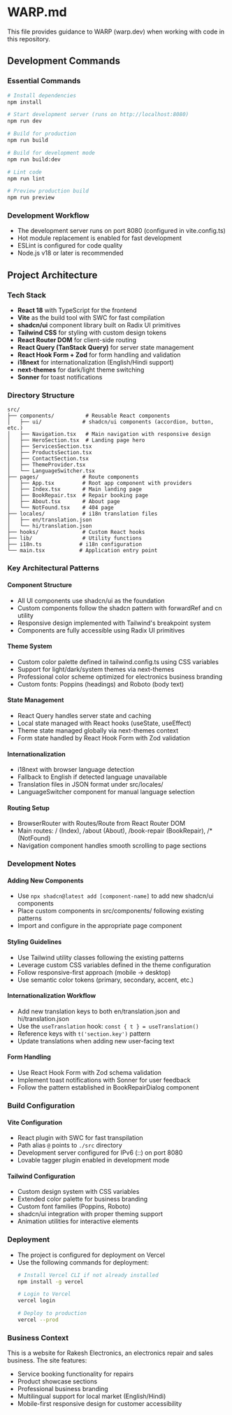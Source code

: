 # WARP.md

This file provides guidance to WARP (warp.dev) when working with code in this repository.

## Development Commands

### Essential Commands
```bash
# Install dependencies
npm install

# Start development server (runs on http://localhost:8080)
npm run dev

# Build for production
npm run build

# Build for development mode
npm run build:dev

# Lint code
npm run lint

# Preview production build
npm run preview
```

### Development Workflow
- The development server runs on port 8080 (configured in vite.config.ts)
- Hot module replacement is enabled for fast development
- ESLint is configured for code quality
- Node.js v18 or later is recommended

## Project Architecture

### Tech Stack
- **React 18** with TypeScript for the frontend
- **Vite** as the build tool with SWC for fast compilation
- **shadcn/ui** component library built on Radix UI primitives
- **Tailwind CSS** for styling with custom design tokens
- **React Router DOM** for client-side routing
- **React Query (TanStack Query)** for server state management
- **React Hook Form + Zod** for form handling and validation
- **i18next** for internationalization (English/Hindi support)
- **next-themes** for dark/light theme switching
- **Sonner** for toast notifications

### Directory Structure
```
src/
├── components/          # Reusable React components
│   ├── ui/             # shadcn/ui components (accordion, button, etc.)
│   ├── Navigation.tsx   # Main navigation with responsive design
│   ├── HeroSection.tsx  # Landing page hero
│   ├── ServicesSection.tsx
│   ├── ProductsSection.tsx
│   ├── ContactSection.tsx
│   ├── ThemeProvider.tsx
│   └── LanguageSwitcher.tsx
├── pages/              # Route components
│   ├── App.tsx         # Root app component with providers
│   ├── Index.tsx       # Main landing page
│   ├── BookRepair.tsx  # Repair booking page
│   ├── About.tsx       # About page
│   └── NotFound.tsx    # 404 page
├── locales/            # i18n translation files
│   ├── en/translation.json
│   └── hi/translation.json
├── hooks/              # Custom React hooks
├── lib/                # Utility functions
├── i18n.ts            # i18n configuration
└── main.tsx           # Application entry point
```

### Key Architectural Patterns

#### Component Structure
- All UI components use shadcn/ui as the foundation
- Custom components follow the shadcn pattern with forwardRef and cn utility
- Responsive design implemented with Tailwind's breakpoint system
- Components are fully accessible using Radix UI primitives

#### Theme System
- Custom color palette defined in tailwind.config.ts using CSS variables
- Support for light/dark/system themes via next-themes
- Professional color scheme optimized for electronics business branding
- Custom fonts: Poppins (headings) and Roboto (body text)

#### State Management
- React Query handles server state and caching
- Local state managed with React hooks (useState, useEffect)
- Theme state managed globally via next-themes context
- Form state handled by React Hook Form with Zod validation

#### Internationalization
- i18next with browser language detection
- Fallback to English if detected language unavailable  
- Translation files in JSON format under src/locales/
- LanguageSwitcher component for manual language selection

#### Routing Setup
- BrowserRouter with Routes/Route from React Router DOM
- Main routes: / (Index), /about (About), /book-repair (BookRepair), /* (NotFound)
- Navigation component handles smooth scrolling to page sections

### Development Notes

#### Adding New Components
- Use `npx shadcn@latest add [component-name]` to add new shadcn/ui components
- Place custom components in src/components/ following existing patterns
- Import and configure in the appropriate page component

#### Styling Guidelines
- Use Tailwind utility classes following the existing patterns
- Leverage custom CSS variables defined in the theme configuration
- Follow responsive-first approach (mobile → desktop)
- Use semantic color tokens (primary, secondary, accent, etc.)

#### Internationalization Workflow
- Add new translation keys to both en/translation.json and hi/translation.json
- Use the `useTranslation` hook: `const { t } = useTranslation()`
- Reference keys with `t('section.key')` pattern
- Update translations when adding new user-facing text

#### Form Handling
- Use React Hook Form with Zod schema validation
- Implement toast notifications with Sonner for user feedback
- Follow the pattern established in BookRepairDialog component

### Build Configuration

#### Vite Configuration
- React plugin with SWC for fast transpilation
- Path alias `@` points to `./src` directory
- Development server configured for IPv6 (::) on port 8080
- Lovable tagger plugin enabled in development mode

#### Tailwind Configuration
- Custom design system with CSS variables
- Extended color palette for business branding
- Custom font families (Poppins, Roboto)
- shadcn/ui integration with proper theming support
- Animation utilities for interactive elements

### Deployment
- The project is configured for deployment on Vercel
- Use the following commands for deployment:
  ```bash
  # Install Vercel CLI if not already installed
  npm install -g vercel
  
  # Login to Vercel
  vercel login
  
  # Deploy to production
  vercel --prod
  ```

### Business Context
This is a website for Rakesh Electronics, an electronics repair and sales business. The site features:
- Service booking functionality for repairs
- Product showcase sections
- Professional business branding
- Multilingual support for local market (English/Hindi)
- Mobile-first responsive design for customer accessibility
